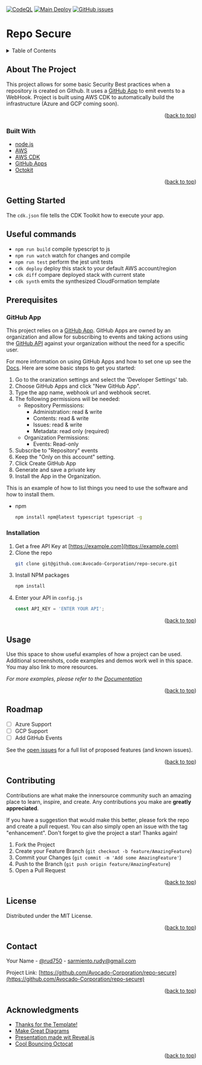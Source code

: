  [![CodeQL](https://github.com/Avocado-Corporation/repo-secure/actions/workflows/codeql-analysis.yml/badge.svg)](https://github.com/Avocado-Corporation/repo-secure/actions/workflows/codeql-analysis.yml) [![Main Deploy](https://github.com/Avocado-Corporation/repo-secure/actions/workflows/deploy-main.yml/badge.svg)](https://github.com/Avocado-Corporation/repo-secure/actions/workflows/deploy-main.yml) [![GitHub issues](https://img.shields.io/github/issues/Avocado-Corporation/repo-secure)](https://github.com/Avocado-Corporation/repo-secure/issues)

# Repo Secure
<!-- TABLE OF CONTENTS -->
<details>
  <summary>Table of Contents</summary>
  <ol>
    <li>
      <a href="#about-the-project">About The Project</a>
      <ul>
        <li><a href="#built-with">Built With</a></li>
      </ul>
    </li>
    <li>
      <a href="#getting-started">Getting Started</a>
      <ul>
        <li><a href="#prerequisites">Prerequisites</a></li>
        <li><a href="#installation">Installation</a></li>
      </ul>
    </li>
    <li><a href="#usage">Usage</a></li>
    <li><a href="#roadmap">Roadmap</a></li>
    <li><a href="#contributing">Contributing</a></li>
    <li><a href="#license">License</a></li>
    <li><a href="#contact">Contact</a></li>
    <li><a href="#acknowledgments">Acknowledgments</a></li>
  </ol>
</details>



<!-- ABOUT THE PROJECT -->
## About The Project

This project allows for some basic Security Best practices when a repository is created on Github. It uses a [GitHub App](https://docs.github.com/en/developers/apps) to emit events to a WebHook. Project is built using AWS CDK to automatically build the infrastructure (Azure and GCP coming soon).

<p align="right">(<a href="#top">back to top</a>)</p>



### Built With

* [node.js](https://nodejs.dev/)
* [AWS](https://aws.amazon.com/)
* [AWS CDK](https://aws.amazon.com/cdk/)
* [GitHub Apps](https://docs.github.com/en/developers/apps)
* [Octokit](https://github.com/octokit)

<p align="right">(<a href="#top">back to top</a>)</p>



<!-- GETTING STARTED -->
## Getting Started

The `cdk.json` file tells the CDK Toolkit how to execute your app.

## Useful commands

- `npm run build` compile typescript to js
- `npm run watch` watch for changes and compile
- `npm run test` perform the jest unit tests
- `cdk deploy` deploy this stack to your default AWS account/region
- `cdk diff` compare deployed stack with current state
- `cdk synth` emits the synthesized CloudFormation template


## Prerequisites

### GitHub App

This project relies on a [GitHub App](https://docs.github.com/en/developers/apps). GitHub Apps are owned by an organization and allow for subscribing to events and taking actions using the [GitHub API](https://docs.github.com/en/rest) against your organization without the need for a specific user.

For more information on using GitHub Apps and how to set one up see the [Docs](https://docs.github.com/en/developers/apps/building-github-apps/creating-a-github-app). 
Here are some basic steps to get you started:

 1. Go to the oranization settings and select the 'Developer Settings' tab.
 2. Choose GitHub Apps and click "New GitHub App".
 3. Type the app name, webhook url and webhook secret.
 4. The following permissions will be needed:
    - Repository Permissions:
      - Administration: read & write
      - Contents: read & write
      - Issues: read & write
      - Metadata: read only (required)
    - Organization Permissions:
      - Events: Read-only
 5. Subscribe to "Repository" events
 6. Keep the "Only on this account" setting.
 7. Click Create GitHub App
 8. Generate and save a private key
 9. Install the App in the Organization.



This is an example of how to list things you need to use the software and how to install them.
* npm
  ```sh
  npm install npm@latest typescript typescript -g
  ```

### Installation

1. Get a free API Key at [https://example.com](https://example.com)
2. Clone the repo
   ```sh
   git clone git@github.com:Avocado-Corporation/repo-secure.git
   ```
3. Install NPM packages
   ```sh
   npm install
   ```
4. Enter your API in `config.js`
   ```js
   const API_KEY = 'ENTER YOUR API';
   ```

<p align="right">(<a href="#top">back to top</a>)</p>



<!-- USAGE EXAMPLES -->
## Usage

Use this space to show useful examples of how a project can be used. Additional screenshots, code examples and demos work well in this space. You may also link to more resources.

_For more examples, please refer to the [Documentation](https://example.com)_

<p align="right">(<a href="#top">back to top</a>)</p>



<!-- ROADMAP -->
## Roadmap

- [ ] Azure Support
- [ ] GCP Support
- [ ] Add GitHub Events

See the [open issues](https://github.com/Avocado-Corporation/repo-secure/issues) for a full list of proposed features (and known issues).

<p align="right">(<a href="#top">back to top</a>)</p>



<!-- CONTRIBUTING -->
## Contributing

Contributions are what make the innersource community such an amazing place to learn, inspire, and create. Any contributions you make are **greatly appreciated**.

If you have a suggestion that would make this better, please fork the repo and create a pull request. You can also simply open an issue with the tag "enhancement".
Don't forget to give the project a star! Thanks again!

1. Fork the Project
2. Create your Feature Branch (`git checkout -b feature/AmazingFeature`)
3. Commit your Changes (`git commit -m 'Add some AmazingFeature'`)
4. Push to the Branch (`git push origin feature/AmazingFeature`)
5. Open a Pull Request

<p align="right">(<a href="#top">back to top</a>)</p>



<!-- LICENSE -->
## License

Distributed under the MIT License.

<p align="right">(<a href="#top">back to top</a>)</p>



<!-- CONTACT -->
## Contact

Your Name - [@rud750](https://twitter.com/rudy750) - sarmiento.rudy@gmail.com

Project Link: [https://github.com/Avocado-Corporation/repo-secure](https://github.com/Avocado-Corporation/repo-secure)

<p align="right">(<a href="#top">back to top</a>)</p>



<!-- ACKNOWLEDGMENTS -->
## Acknowledgments

* [Thanks for the Template!](https://github.com/othneildrew/Best-README-Template)
* [Make Great Diagrams](https://excalidraw.com/)
* [Presentation made wit Reveal.js](https://revealjs.com/)
* [Cool Bouncing Octocat](https://codepen.io/deren2525/pen/jJmOQa)

<p align="right">(<a href="#top">back to top</a>)</p>



<!-- MARKDOWN LINKS & IMAGES -->
<!-- https://www.markdownguide.org/basic-syntax/#reference-style-links --> 
[contributors-url]: https://github.com/Avocado-Corporation/repo-secure/graphs/contributors
[product-screenshot]: https://avatars.githubusercontent.com/in/172364?s=30&u=e15980e821323699c95aeff7a3febdca154a8ba3&v=4
